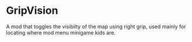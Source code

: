 # GripVision
 A mod that toggles the visibilty of the map using right grip, used mainly for locating where mod menu minigame kids are.
